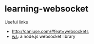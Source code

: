 # learning-websocket

Useful links
  * http://caniuse.com/#feat=websockets
  * [ws](https://github.com/websockets/ws): a node.js websocket library
